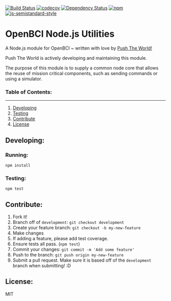 [![Build Status](https://travis-ci.org/OpenBCI/OpenBCI_NodeJS_Utilities.svg?branch=master)](https://travis-ci.org/OpenBCI/OpenBCI_NodeJS_Utilities)
[![codecov](https://codecov.io/gh/OpenBCI/OpenBCI_NodeJS_Utilities/branch/master/graph/badge.svg)](https://codecov.io/gh/OpenBCI/OpenBCI_NodeJS_Utilities)
[![Dependency Status](https://david-dm.org/OpenBCI/OpenBCI_NodeJS_Utilities.svg)](https://david-dm.org/OpenBCI/OpenBCI_NodeJS_Utilities)
[![npm](https://img.shields.io/npm/dm/openbci-ganglion.svg?maxAge=2592000)](http://npmjs.com/package/openbci-utilities)
[![js-semistandard-style](https://img.shields.io/badge/code%20style-semistandard-brightgreen.svg?style=flat-square)](https://github.com/Flet/semistandard)

# OpenBCI Node.js Utilities

A Node.js module for OpenBCI ~ written with love by [Push The World!](http://www.pushtheworldllc.com)

Push The World is actively developing and maintaining this module.

The purpose of this module is to supply a common node core that allows the reuse of mission critical components, such as sending commands or using a simulator.

### Table of Contents:
---

1. [Developing](#developing)
2. [Testing](#developing-testing)
3. [Contribute](#contribute)
4. [License](#license)


## <a name="developing"></a> Developing:
### <a name="developing-running"></a> Running:

```
npm install
```

### <a name="developing-testing"></a> Testing:

```
npm test
```

## <a name="contribute"></a> Contribute:

1. Fork it!
2. Branch off of `development`: `git checkout development`
2. Create your feature branch: `git checkout -b my-new-feature`
3. Make changes
4. If adding a feature, please add test coverage.
5. Ensure tests all pass. (`npm test`)
6. Commit your changes: `git commit -m 'Add some feature'`
7. Push to the branch: `git push origin my-new-feature`
8. Submit a pull request. Make sure it is based off of the `development` branch when submitting! :D

## <a name="license"></a> License:

MIT
